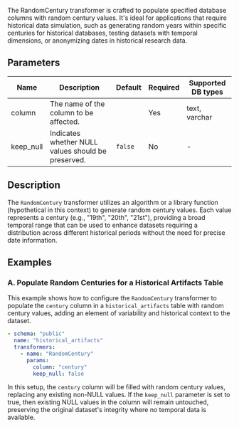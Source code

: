 The RandomCentury transformer is crafted to populate specified database columns with random century values. It's ideal for applications that require historical data simulation, such as generating random years within specific centuries for historical databases, testing datasets with temporal dimensions, or anonymizing dates in historical research data.

## Parameters

| Name      | Description                                          | Default | Required | Supported DB types |
|-----------|------------------------------------------------------|---------|----------|--------------------|
| column    | The name of the column to be affected.               |         | Yes      | text, varchar      |
| keep_null | Indicates whether NULL values should be preserved.  | `false` | No       | -                  |

## Description

The `RandomCentury` transformer utilizes an algorithm or a library function (hypothetical in this context) to generate random century values. Each value represents a century (e.g., "19th", "20th", "21st"), providing a broad temporal range that can be used to enhance datasets requiring a distribution across different historical periods without the need for precise date information.

## Examples

### A. Populate Random Centuries for a Historical Artifacts Table

This example shows how to configure the `RandomCentury` transformer to populate the `century` column in a `historical_artifacts` table with random century values, adding an element of variability and historical context to the dataset.

```yaml
- schema: "public"
  name: "historical_artifacts"
  transformers:
    - name: "RandomCentury"
      params:
        column: "century"
        keep_null: false
```

In this setup, the `century` column will be filled with random century values, replacing any existing non-NULL values. If the `keep_null` parameter is set to true, then existing NULL values in the column will remain untouched, preserving the original dataset's integrity where no temporal data is available.
